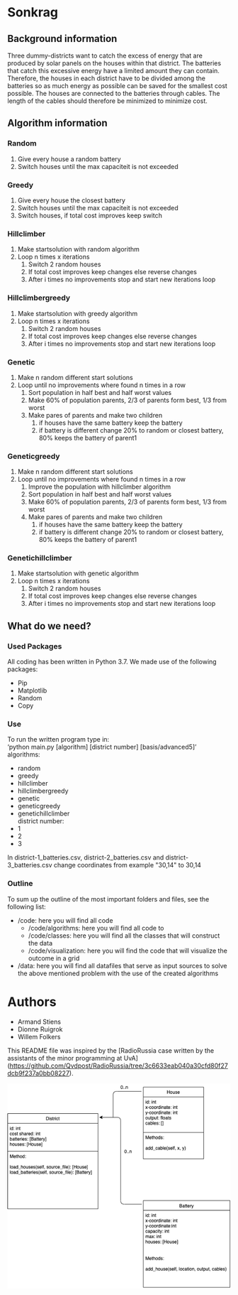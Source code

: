 # Sonkrag  
## Background information  
Three dummy-districts want to catch the excess of energy that are produced by solar panels on the houses within that district. The batteries that catch this excessive energy have a limited amount they can contain. Therefore, the houses in each district have to be divided among the batteries so as much energy as possible can be saved for the smallest cost possible. The houses are connected to the batteries through cables. The length of the cables should therefore be minimized to minimize cost.  

## Algorithm information
### Random
1. Give every house a random battery
2. Switch houses until the max capaciteit is not exceeded

### Greedy
1. Give every house the closest battery
2. Switch houses until the max capaciteit is not exceeded
3. Switch houses, if total cost improves keep switch

### Hillclimber
1. Make startsolution with random algorithm
2. Loop n times x iterations
   1. Switch 2 random houses
   2. If total cost improves keep changes else reverse changes
   3. After i times no improvements stop and start new iterations loop

### Hillclimbergreedy
1. Make startsolution with greedy algorithm
2. Loop n times x iterations
   1. Switch 2 random houses
   2. If total cost improves keep changes else reverse changes
   3. After i times no improvements stop and start new iterations loop

### Genetic
1. Make n random different start solutions
2. Loop until no improvements where found n times in a row
   1. Sort population in half best and half worst values
   2. Make 60% of population parents, 2/3 of parents form best, 1/3 from worst
   3. Make pares of parents and make two children
      1. if houses have the same battery keep the battery
	  2. if battery is different change 20% to random or closest battery, 80% keeps the battery of parent1

### Geneticgreedy
1. Make n random different start solutions
2. Loop until no improvements where found n times in a row
   1. Improve the population with hillclimber algorithm
   2. Sort population in half best and half worst values
   3. Make 60% of population parents, 2/3 of parents form best, 1/3 from worst
   4. Make pares of parents and make two children
      1. if houses have the same battery keep the battery
	  2. if battery is different change 20% to random or closest battery, 80% keeps the battery of parent1

### Genetichillclimber
1. Make startsolution with genetic algorithm
2. Loop n times x iterations
   1. Switch 2 random houses
   2. If total cost improves keep changes else reverse changes
   3. After i times no improvements stop and start new iterations loop


## What do we need?
### Used Packages  
All coding has been written in Python 3.7. We made use of the following packages:  
-	Pip  
-	Matplotlib  
-	Random  
- 	Copy  

### Use  
To run the written program type in:  
‘python main.py [algorithm] [district number] [basis/advanced5]’  
algorithms:
* random
* greedy
* hillclimber
* hillclimbergreedy
* genetic
* geneticgreedy
* genetichillclimber  
district number:
* 1
* 2
* 3  

In district-1_batteries.csv, district-2_batteries.csv and district-3_batteries.csv change coordinates from example "30,14" to 30,14

### Outline  
To sum up the outline of the most important folders and files, see the following list:  
*   /code: here you will find all code
	* /code/algorithms: here you will find all code to 
	* /code/classes: here you will find all the classes that will construct the data 
	* /code/visualization: here you will find the code that will visualize the outcome in a grid
*   /data: here you will find all datafiles that serve as input sources to solve the above mentioned problem with the use of the created algorithms  

# Authors  
*   Armand Stiens  
*   Dionne Ruigrok  
*   Willem Folkers  

This README file was inspired by the [RadioRussia case written by the assistants of the minor programming at UvA] (https://github.com/Qvdpost/RadioRussia/tree/3c6633eab040a30cfd80f27dcb9f237a0bb08227).  


![UML](docs/images/DESIGN.png)  

